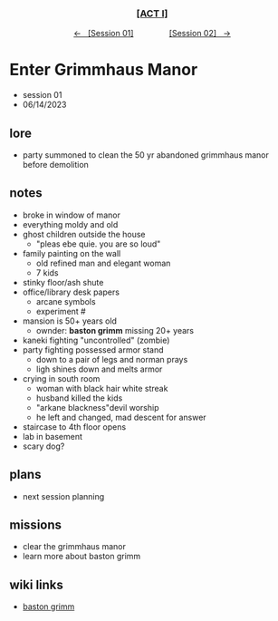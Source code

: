 <div align="center">
  <h3 align="center"><a href="https://github.com/h-griffin/dnd-notes/blob/main/grimmhaus/act-I" >[ACT I]</a></h3>
  <p align="center">
    <a href="https://github.com/h-griffin/dnd-notes/blob/main/grimmhaus/act-I/23-06-14.md" >&larr; &nbsp; [Session 01]</a>
    &nbsp;&nbsp;&nbsp;&nbsp;&nbsp;&nbsp;&nbsp;&nbsp;&nbsp;&nbsp;&nbsp;&nbsp;&nbsp;&nbsp;
    <a href="https://github.com/h-griffin/dnd-notes/blob/main/grimmhaus/act-I/23-06-21.md" >[Session 02] &nbsp; &rarr;</a>
  </p>
</div>

# Enter Grimmhaus Manor
- session 01
- 06/14/2023

## lore
- party summoned to clean the 50 yr abandoned grimmhaus manor before demolition

## notes
- broke in window of manor
- everything moldy and old
- ghost children outside the house
    - "pleas ebe quie. you are so loud"
- family painting on the wall
    - old refined man and elegant woman
    - 7 kids
- stinky floor/ash shute
- office/library desk papers
    - arcane symbols
    - experiment #
- mansion is 50+ years old
    - ownder: **baston grimm** missing 20+ years
- kaneki fighting "uncontrolled" (zombie)
- party fighting possessed armor stand
    - down to a pair of legs and norman prays
    - ligh shines down and melts armor
- crying in south room
    - woman with black hair white streak
    - husband killed the kids
    - "arkane blackness"devil worship
    - he left and changed, mad descent for answer
- staircase to 4th floor opens
- lab in basement
- scary dog?

## plans
- next session planning

## missions
- clear the grimmhaus manor
- learn more about baston grimm

## wiki links
- [baston grimm](../lore.md#baston-grimm)
